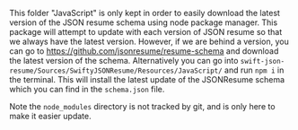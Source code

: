This folder "JavaScript" is only kept in order to easily download the latest version of the JSON resume schema using node package manager. 
This package will attempt to update with each version of JSON resume so that we always have the latest version. However, if we are 
behind a version, you can go to https://github.com/jsonresume/resume-schema and download the latest version of the schema. 
Alternatively you can go into `swift-json-resume/Sources/SwiftyJSONResume/Resources/JavaScript/` and run `npm i` in the terminal. This will install the latest update of the JSONResume schema which you can find in the `schema.json` file.

Note the `node_modules` directory is not tracked by git, and is 
only here to make it easier update. 
